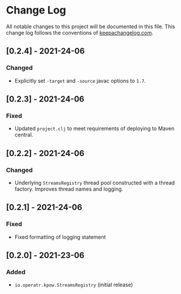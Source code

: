 # Change Log
All notable changes to this project will be documented in this file. This change log follows the conventions of [keepachangelog.com](http://keepachangelog.com/).

## [0.2.4] - 2021-24-06
### Changed
- Explicitly set `-target` and `-source` javac options to `1.7`.


## [0.2.3] - 2021-24-06
### Fixed
- Updated `project.clj` to meet requirements of deploying to Maven central.

## [0.2.2] - 2021-24-06
### Changed
- Underlying `StreamsRegistry` thread pool constructed with a thread factory. Improves thread names and logging.

## [0.2.1] - 2021-24-06
### Fixed
- Fixed formatting of logging statement


## [0.2.0] - 2021-23-06
### Added
- `io.operatr.kpow.StreamsRegistry` (initial release)
